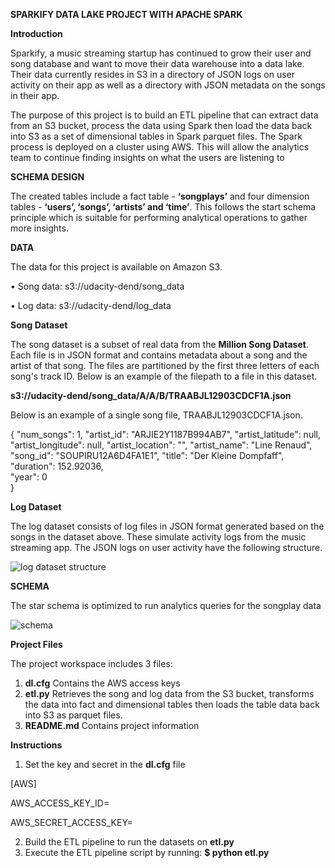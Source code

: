 **SPARKIFY DATA LAKE PROJECT WITH APACHE SPARK**


**Introduction**

Sparkify, a music streaming startup has continued to grow their user and song database and want to move their data warehouse into a data lake. Their data currently resides in S3 in a directory of JSON logs on user activity on their app as well as a directory with JSON metadata on the songs in their app.  


The purpose of this project is to build an ETL pipeline that can extract data from an S3 bucket, process the data using Spark then load the data back into S3 as a set of dimensional tables in Spark parquet files. The Spark process is deployed on a cluster using AWS. This will allow the analytics team to continue finding insights on what the users are listening to

**SCHEMA DESIGN**

The created tables include a fact table - **‘songplays’** and four dimension tables - **‘users’, ‘songs’, ‘artists’ and ‘time’**.  This follows the start schema principle which is suitable for performing analytical operations to gather more insights.

**DATA**

The data for this project is available on Amazon S3.

•	Song data: s3://udacity-dend/song_data

•	Log data: s3://udacity-dend/log_data

**Song Dataset**

The song dataset is a subset of real data from the **Million Song Dataset**. Each file is in JSON format and contains metadata about a song and the artist of that song.
The files are partitioned by the first three letters of each song's track ID. Below is an example of the filepath to a file in this dataset.

**s3://udacity-dend/song_data/A/A/B/TRAABJL12903CDCF1A.json**

Below is an example of a single song file, TRAABJL12903CDCF1A.json.

{
    "num_songs": 1, 
    "artist_id": "ARJIE2Y1187B994AB7", 
    "artist_latitude": null, 
    "artist_longitude": null, 
    "artist_location": "", 
    "artist_name": "Line Renaud", 
    "song_id": "SOUPIRU12A6D4FA1E1", 
    "title": "Der Kleine Dompfaff", 
    "duration": 152.92036, <br>
    "year": 0    
}

**Log Dataset**

The log dataset consists of log files in JSON format generated based on the songs in the dataset above. These simulate activity logs from the music streaming app. The JSON logs on user activity have the following structure.

![log dataset structure](https://user-images.githubusercontent.com/116004104/213382358-55e12f4a-b9bb-4972-b1e9-ac778f1b545a.png)

 
**SCHEMA**

The star schema is optimized to run analytics queries for the songplay data

![schema](https://user-images.githubusercontent.com/116004104/213382539-706f8779-7462-4a9d-8851-920db1d74049.jpeg)


**Project Files**

The project workspace includes 3 files:

1.	**dl.cfg** Contains the AWS access keys
2.	**etl.py** Retrieves the song and log data from the S3 bucket, transforms the data into fact and dimensional tables then loads the table data back into S3 as parquet files.
3.	**README.md** Contains project information 

**Instructions**

1.	Set the key and secret in the **dl.cfg** file

[AWS]

AWS_ACCESS_KEY_ID=

AWS_SECRET_ACCESS_KEY=


2.	Build the ETL pipeline to run the datasets on **etl.py**
3.	Execute the ETL pipeline script by running:
	 **$ python etl.py**


